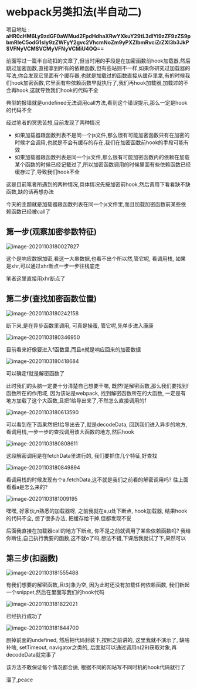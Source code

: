 # webpack另类扣法(半自动二)

项目地址 : **aHR0cHM6Ly9zdGF0aWMud2FpdHdhaXRwYXkuY29tL3dlYi9zZF9zZS9pbmRleC5odG1sIy9zZWFyY2gvc2VhcmNoZm9yPXZlbmRvciZrZXl3b3JkPSVFNyVCMSVCMyVFNyVCMiU4OQ==**

前面写过一篇半自动扣的文章了,但当时用的手段是在加密函数前hook加载器,然后跳过加密函数,直接拿到所有的依赖函数,但有些站则不一样,如果你研究过加载器的写法,你会发现它里面有个缓存器,也就是加载过的函数直接从缓存里拿,有的时候我们hook加密函数,它里面有些依赖函数早就执行了,我们再hook加载器,加载过的不会再hook,这就导致我们hook的代码不全

典型的报错就是undefined无法调用call方法,看到这个错误提示,那么一定是hook的代码不全

经过笔者的冥思苦想,目前发现了两种情况

- 如果加载器跟函数列表不是同一个js文件,那么很有可能加密函数只有在加密的时候才会调用,也就是不会有缓存的存在,我们在加密函数前hook的手段可能有效
- 如果加载器跟函数列表是同一个js文件,那么很有可能加密函数内的依赖在加载某个函数的时候已经记载过了,所以加密函数调用的时候里面有些依赖函数已经缓存过了,导致我们hook不全

这是目前笔者所遇到的两种情况,具体情况先按加密前hook,然后调用下看看缺不缺函数,缺的话再想办法

今天的主题就是加载器跟函数列表在同一个js文件里,而且加载加密函数前某些依赖函数已经被call了

## 第一步(观察加密参数特征)

![image-20201103180027827](C:\Users\WilliamWeson\AppData\Roaming\Typora\typora-user-images\image-20201103180027827.png)

这个是响应数据加密,看这一大串数据,也看不出个所以然,管它呢, 看调用栈, 如果是xhr,可以通过xhr断点一步一步往栈底走

笔者这里直接用xhr断点了

## 第二步(查找加密函数位置)

![image-20201103180242158](C:\Users\WilliamWeson\AppData\Roaming\Typora\typora-user-images\image-20201103180242158.png)

断下来,是在异步函数里调用, 可真是操蛋, 管它呢,先单步进入康康

![image-20201103180346950](C:\Users\WilliamWeson\AppData\Roaming\Typora\typora-user-images\image-20201103180346950.png)

目前看来好像要进入f函数里,而且e就是响应回来的加密数据

![image-20201103180418684](C:\Users\WilliamWeson\AppData\Roaming\Typora\typora-user-images\image-20201103180418684.png)

可以确定f就是解密函数了

此时我们的头脑一定要十分清楚自己想要干嘛, 既然f是解密函数,那么我们要找到f函数所在的作用域, 因为该站是webpack, 找到解密函数所在的大函数, 一定是有地方加载了这个大函数,且把f给导出来了,不然怎么直接调用的f

![image-20201103180613590](C:\Users\WilliamWeson\AppData\Roaming\Typora\typora-user-images\image-20201103180613590.png)

可以看到在下面果然把f给导出去了,就是decodeData, 回到我们进入异步的地方,看调用栈,一步一步的查找调用该大函数的地方,然后hook

![image-20201103180808611](C:\Users\WilliamWeson\AppData\Roaming\Typora\typora-user-images\image-20201103180808611.png)

这段解密调用是在fetchData里进行的, 我们要抓住几个特征,好查找

![image-20201103180849894](C:\Users\WilliamWeson\AppData\Roaming\Typora\typora-user-images\image-20201103180849894.png)

看调用栈的时候发现有个a.fetchData,这不就是我们之前看的解密调用吗? 往上面看看a是怎么来的?

![image-20201103181009195](C:\Users\WilliamWeson\AppData\Roaming\Typora\typora-user-images\image-20201103181009195.png)

嘿嘿, 好家伙,n熟悉的加载器呀, 之前我就在a,u处下断点, hook加载器, 结果hook的代码不全, 想了很多办法, 把缓存给干掉,但都发现不妥

后面我直接在加载器call的地方下断点, 你不是之前就调用了某些依赖函数吗? 我给你断住,自己执行我要的函数,这不就o了吗,想法不错,下课后我就试了下,果然可以

## 第三步(扣函数)

![image-20201103181555488](C:\Users\WilliamWeson\AppData\Roaming\Typora\typora-user-images\image-20201103181555488.png)

有我们想要的解密函数,且t对象为空, 因为此时还没有加载任何依赖函数, 我们新起一个snippet,然后在里面写我们的hook代码

![image-20201103181822021](C:\Users\WilliamWeson\AppData\Roaming\Typora\typora-user-images\image-20201103181822021.png)

已经执行成功了

![image-20201103181844700](C:\Users\WilliamWeson\AppData\Roaming\Typora\typora-user-images\image-20201103181844700.png)

删掉前面的undefined, 然后把代码封装下,按照之前讲的, 这里我就不演示了, 缺啥补啥, setTimeout, navigator之类的, 后面就可以通过调用n(29)获取对象,再decodeData就完事了

该方法不敢保证每个情况都合适, 根据不同的网站写不同时机的hook代码就行了

溜了,peace
